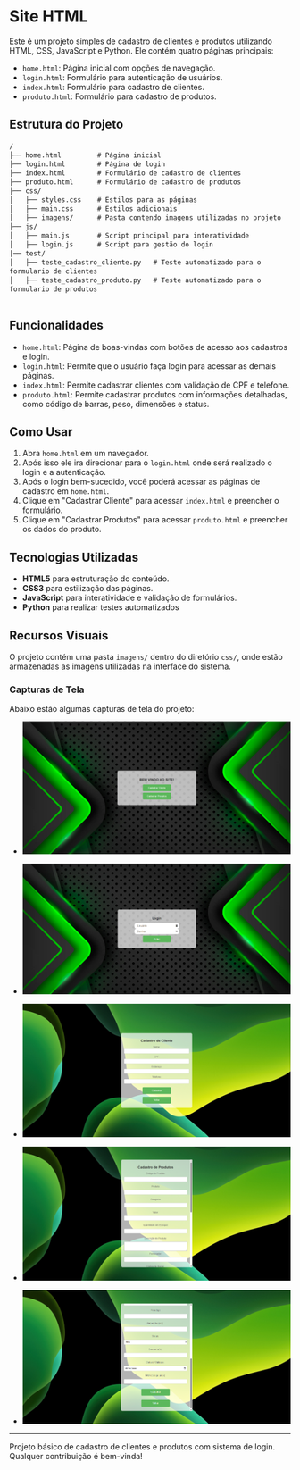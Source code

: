 # Site HTML

Este é um projeto simples de cadastro de clientes e produtos utilizando HTML, CSS, JavaScript e Python. Ele contém quatro páginas principais:

- `home.html`: Página inicial com opções de navegação.
- `login.html`: Formulário para autenticação de usuários.
- `index.html`: Formulário para cadastro de clientes.
- `produto.html`: Formulário para cadastro de produtos.

## Estrutura do Projeto

```
/
├── home.html         # Página inicial
├── login.html        # Página de login
├── index.html        # Formulário de cadastro de clientes
├── produto.html      # Formulário de cadastro de produtos
├── css/
│   ├── styles.css    # Estilos para as páginas
│   ├── main.css      # Estilos adicionais
│   ├── imagens/      # Pasta contendo imagens utilizadas no projeto
├── js/
│   ├── main.js       # Script principal para interatividade
│   ├── login.js      # Script para gestão do login
|── test/
│   ├── teste_cadastro_cliente.py   # Teste automatizado para o formulario de clientes
│   ├── teste_cadastro_produto.py   # Teste automatizado para o formulario de produtos
    
```

## Funcionalidades

- `home.html`: Página de boas-vindas com botões de acesso aos cadastros e login.
- `login.html`: Permite que o usuário faça login para acessar as demais páginas.
- `index.html`: Permite cadastrar clientes com validação de CPF e telefone.
- `produto.html`: Permite cadastrar produtos com informações detalhadas, como código de barras, peso, dimensões e status.

## Como Usar

1. Abra ``home.html`` em um navegador.
2. Após isso ele ira direcionar para o `login.html` onde será realizado o login e a autenticação.
3. Após o login bem-sucedido, você poderá acessar as páginas de cadastro em `home.html`.
4. Clique em "Cadastrar Cliente" para acessar `index.html` e preencher o formulário.
5. Clique em "Cadastrar Produtos" para acessar `produto.html` e preencher os dados do produto.

## Tecnologias Utilizadas

- **HTML5** para estruturação do conteúdo.
- **CSS3** para estilização das páginas.
- **JavaScript** para interatividade e validação de formulários.
- **Python** para realizar testes automatizados

## Recursos Visuais

O projeto contém uma pasta `imagens/` dentro do diretório `css/`, onde estão armazenadas as imagens utilizadas na interface do sistema.

### Capturas de Tela

Abaixo estão algumas capturas de tela do projeto:

- ![Página Inicial](css/imagens/home.png)
  
- ![Login](css/imagens/login.png)
- ![Cadastro de Cliente](css/imagens/cadastro_cliente.png)
- ![Cadastro de Produto](css/imagens/cadastro_produto1.png)
- ![Cadastro de Produto](css/imagens/cadastro_produto2.png)

---

Projeto básico de cadastro de clientes e produtos com sistema de login. Qualquer contribuição é bem-vinda!

